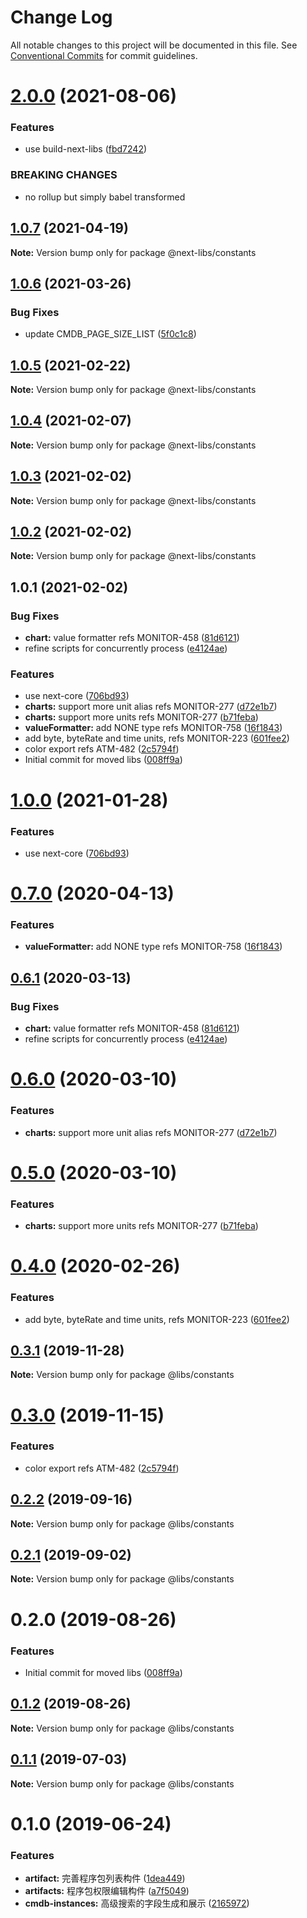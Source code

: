 # Change Log

All notable changes to this project will be documented in this file.
See [Conventional Commits](https://conventionalcommits.org) for commit guidelines.

# [2.0.0](https://github.com/easyops-cn/next-libs/compare/@next-libs/constants@1.0.7...@next-libs/constants@2.0.0) (2021-08-06)


### Features

* use build-next-libs ([fbd7242](https://github.com/easyops-cn/next-libs/commit/fbd724251174363ac27974b1804ee5d56d6e3d7c))


### BREAKING CHANGES

* no rollup but simply babel transformed





## [1.0.7](https://github.com/easyops-cn/next-libs/compare/@next-libs/constants@1.0.6...@next-libs/constants@1.0.7) (2021-04-19)

**Note:** Version bump only for package @next-libs/constants





## [1.0.6](https://github.com/easyops-cn/next-libs/compare/@next-libs/constants@1.0.5...@next-libs/constants@1.0.6) (2021-03-26)


### Bug Fixes

* update CMDB_PAGE_SIZE_LIST ([5f0c1c8](https://github.com/easyops-cn/next-libs/commit/5f0c1c820bb50f6563b15ad988c8b3b73ce35586))





## [1.0.5](https://github.com/easyops-cn/next-libs/compare/@next-libs/constants@1.0.3...@next-libs/constants@1.0.5) (2021-02-22)

**Note:** Version bump only for package @next-libs/constants





## [1.0.4](https://github.com/easyops-cn/next-libs/compare/@next-libs/constants@1.0.3...@next-libs/constants@1.0.4) (2021-02-07)

**Note:** Version bump only for package @next-libs/constants

## [1.0.3](https://github.com/easyops-cn/next-libs/compare/@next-libs/constants@1.0.2...@next-libs/constants@1.0.3) (2021-02-02)

**Note:** Version bump only for package @next-libs/constants

## [1.0.2](https://github.com/easyops-cn/next-libs/compare/@next-libs/constants@1.0.1...@next-libs/constants@1.0.2) (2021-02-02)

**Note:** Version bump only for package @next-libs/constants

## 1.0.1 (2021-02-02)

### Bug Fixes

- **chart:** value formatter refs MONITOR-458 ([81d6121](https://github.com/easyops-cn/next-libs/commit/81d6121))
- refine scripts for concurrently process ([e4124ae](https://github.com/easyops-cn/next-libs/commit/e4124ae))

### Features

- use next-core ([706bd93](https://github.com/easyops-cn/next-libs/commit/706bd93))
- **charts:** support more unit alias refs MONITOR-277 ([d72e1b7](https://github.com/easyops-cn/next-libs/commit/d72e1b7))
- **charts:** support more units refs MONITOR-277 ([b71feba](https://github.com/easyops-cn/next-libs/commit/b71feba))
- **valueFormatter:** add NONE type refs MONITOR-758 ([16f1843](https://github.com/easyops-cn/next-libs/commit/16f1843))
- add byte, byteRate and time units, refs MONITOR-223 ([601fee2](https://github.com/easyops-cn/next-libs/commit/601fee2))
- color export refs ATM-482 ([2c5794f](https://github.com/easyops-cn/next-libs/commit/2c5794f))
- Initial commit for moved libs ([008ff9a](https://github.com/easyops-cn/next-libs/commit/008ff9a))

# [1.0.0](https://git.easyops.local/anyclouds/next-libs/compare/@libs/constants@0.7.0...@libs/constants@1.0.0) (2021-01-28)

### Features

- use next-core ([706bd93](https://git.easyops.local/anyclouds/next-libs/commits/706bd93))

# [0.7.0](https://git.easyops.local/anyclouds/next-libs/compare/@libs/constants@0.6.1...@libs/constants@0.7.0) (2020-04-13)

### Features

- **valueFormatter:** add NONE type refs MONITOR-758 ([16f1843](https://git.easyops.local/anyclouds/next-libs/commits/16f1843))

## [0.6.1](https://git.easyops.local/anyclouds/next-libs/compare/@libs/constants@0.6.0...@libs/constants@0.6.1) (2020-03-13)

### Bug Fixes

- **chart:** value formatter refs MONITOR-458 ([81d6121](https://git.easyops.local/anyclouds/next-libs/commits/81d6121))
- refine scripts for concurrently process ([e4124ae](https://git.easyops.local/anyclouds/next-libs/commits/e4124ae))

# [0.6.0](https://git.easyops.local/anyclouds/next-libs/compare/@libs/constants@0.5.0...@libs/constants@0.6.0) (2020-03-10)

### Features

- **charts:** support more unit alias refs MONITOR-277 ([d72e1b7](https://git.easyops.local/anyclouds/next-libs/commits/d72e1b7))

# [0.5.0](https://git.easyops.local/anyclouds/next-libs/compare/@libs/constants@0.4.0...@libs/constants@0.5.0) (2020-03-10)

### Features

- **charts:** support more units refs MONITOR-277 ([b71feba](https://git.easyops.local/anyclouds/next-libs/commits/b71feba))

# [0.4.0](https://git.easyops.local/anyclouds/next-libs/compare/@libs/constants@0.3.1...@libs/constants@0.4.0) (2020-02-26)

### Features

- add byte, byteRate and time units, refs MONITOR-223 ([601fee2](https://git.easyops.local/anyclouds/next-libs/commits/601fee2))

## [0.3.1](https://git.easyops.local/anyclouds/next-libs/compare/@libs/constants@0.3.0...@libs/constants@0.3.1) (2019-11-28)

**Note:** Version bump only for package @libs/constants

# [0.3.0](https://git.easyops.local/anyclouds/next-libs/compare/@libs/constants@0.2.2...@libs/constants@0.3.0) (2019-11-15)

### Features

- color export refs ATM-482 ([2c5794f](https://git.easyops.local/anyclouds/next-libs/commits/2c5794f))

## [0.2.2](https://git.easyops.local/anyclouds/next-libs/compare/@libs/constants@0.2.1...@libs/constants@0.2.2) (2019-09-16)

**Note:** Version bump only for package @libs/constants

## [0.2.1](https://git.easyops.local/anyclouds/next-libs/compare/@libs/constants@0.2.0...@libs/constants@0.2.1) (2019-09-02)

**Note:** Version bump only for package @libs/constants

# 0.2.0 (2019-08-26)

### Features

- Initial commit for moved libs ([008ff9a](https://git.easyops.local/anyclouds/brick-next/commits/008ff9a))

## [0.1.2](https://git.easyops.local/anyclouds/brick-next/compare/@libs/constants@0.1.1...@libs/constants@0.1.2) (2019-08-26)

**Note:** Version bump only for package @libs/constants

## [0.1.1](https://git.easyops.local/anyclouds/brick-next/compare/@libs/constants@0.1.0...@libs/constants@0.1.1) (2019-07-03)

**Note:** Version bump only for package @libs/constants

# 0.1.0 (2019-06-24)

### Features

- **artifact:** 完善程序包列表构件 ([1dea449](https://git.easyops.local/anyclouds/brick-next/commits/1dea449))
- **artifacts:** 程序包权限编辑构件 ([a7f5049](https://git.easyops.local/anyclouds/brick-next/commits/a7f5049))
- **cmdb-instances:** 高级搜索的字段生成和展示 ([2165972](https://git.easyops.local/anyclouds/brick-next/commits/2165972))
